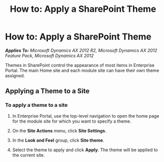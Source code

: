 ﻿---
title: 'How to: Apply a SharePoint Theme'
TOCTitle: 'How to: Apply a SharePoint Theme'
ms:assetid: db83e2ad-c7ab-47f0-b302-a43bd8ef5c30
ms:mtpsurl: https://msdn.microsoft.com/en-us/library/Cc621346(v=AX.60)
ms:contentKeyID: 35246155
ms.date: 11/07/2012
mtps_version: v=AX.60
---

# How to: Apply a SharePoint Theme 


_**Applies To:** Microsoft Dynamics AX 2012 R2, Microsoft Dynamics AX 2012 Feature Pack, Microsoft Dynamics AX 2012_

Themes in SharePoint control the appearance of most items in Enterprise Portal. The main Home site and each module site can have their own theme assigned.

## Applying a Theme to a Site

### To apply a theme to a site

1.  In Enterprise Portal, use the top-level navigation to open the home page for the module site for which you want to specify a theme.

2.  On the **Site Actions** menu, click **Site Settings**.

3.  In the **Look and Feel** group, click **Site theme**.

4.  Select the theme to apply and click **Apply**. The theme will be applied to the current site.

